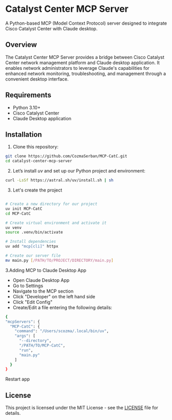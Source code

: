# Catalyst Center MCP Server

A Python-based MCP (Model Context Protocol) server designed to integrate Cisco Catalyst Center with Claude desktop.

## Overview

The Catalyst Center MCP Server provides a bridge between Cisco Catalyst Center network management platform and Claude desktop application. It enables network administrators to leverage Claude's capabilities for enhanced network monitoring, troubleshooting, and management through a convenient desktop interface.

## Requirements

- Python 3.10+
- Cisco Catalyst Center
- Claude Desktop application 


## Installation

1. Clone this repository:
```bash
git clone https://github.com/CozmaSerban/MCP-CatC.git
cd catalyst-center-mcp-server
```


2. Let’s install *uv* and set up our Python project and environment:
```bash
curl -LsSf https://astral.sh/uv/install.sh | sh
```

3. Let's create the project
```bash

# Create a new directory for our project
uv init MCP-CatC
cd MCP-CatC

# Create virtual environment and activate it
uv venv
source .venv/bin/activate

# Install dependencies
uv add "mcp[cli]" httpx

# Create our server file
mv main.py [/PATH/TO/PROJECT/DIRECTORY/main.py]
```

3.Adding MCP to Claude Desktop App
  - Open Claude Desktop App
  - Go to Settings
  - Navigate to the MCP section
  - Click "Developer" on the left hand side
  - Click "Edit Config"
  - Create/Edit a file entering the following details:
  ```bash
{
  "mcpServers": {
    "MCP-CatC": {
      "command": "/Users/scozma/.local/bin/uv",
      "args": [
        "--directory",
        "/PATH/TO/MCP-CatC",
        "run",
        "main.py"
      ]
    }
  }
```
Restart app

## License

This project is licensed under the MIT License - see the [LICENSE](LICENSE) file for details.

